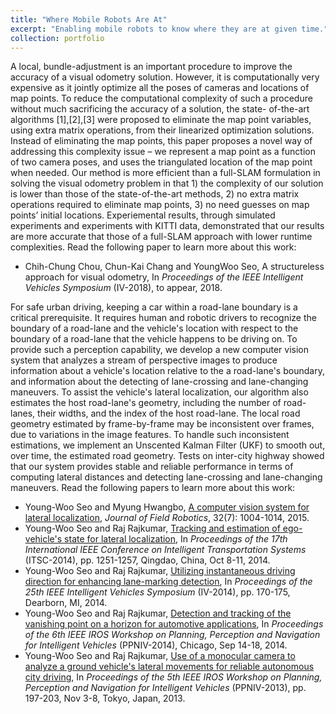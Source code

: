 ```yaml
---
title: "Where Mobile Robots Are At"
excerpt: "Enabling mobile robots to know where they are at given time."
collection: portfolio
---
```


A local, bundle-adjustment is an important procedure to improve the accuracy of a visual odometry solution. However, it is computationally very expensive as it jointly optimize all the poses of cameras and locations of map points. To reduce the computational complexity of such a procedure without much sacrificing the accuracy of a solution, the state- of-the-art algorithms [1],[2],[3] were proposed to eliminate the map point variables, using extra matrix operations, from their linearized optimization solutions. Instead of eliminating the map points, this paper proposes a novel way of addressing this complexity issue – we represent a map point as a function of two camera poses, and uses the triangulated location of the map point when needed. Our method is more efficient than a full-SLAM formulation in solving the visual odometry problem in that 1) the complexity of our solution is lower than those of the state-of-the-art methods, 2) no extra matrix operations required to eliminate map points, 3) no need guesses on map points’ initial locations. Experiemental results, through simulated experiments and experiments with KITTI data, demonstrated that our results are more accurate that those of a full-SLAM approach with lower runtime complexities.
Read the following paper to learn more about this work:
* Chih-Chung Chou, Chun-Kai Chang and YoungWoo Seo, A structureless approach for visual odometry, In *Proceedings of the IEEE Intelligent Vehicles Symposium* (IV-2018), to appear, 2018. 

For safe urban driving, keeping a car within a road-lane boundary is a critical prerequisite. It requires human and robotic drivers to recognize the boundary of a road-lane and the vehicle's location with respect to the boundary of a road-lane that the vehicle happens to be driving on. To provide such a perception capability, we develop a new computer vision system that analyzes a stream of perspective images to produce information about a vehicle's location relative to the a road-lane's boundary, and information about the detecting of lane-crossing and lane-changing maneuvers. To assist the vehicle's lateral localization, our algorithm also estimates the host road-lane's geometry, including the number of road-lanes, their widths, and the index of the host road-lane. The local road geometry estimated by frame-by-frame may be inconsistent over frames, due to variations in the image features. To handle such inconsistent estimations, we implement an Unscented Kalman Filter (UKF) to smooth out, over time, the estimated road geometry. Tests on inter-city highway showed that our system provides stable and reliable performance in terms of computing lateral distances and detecting lane-crossing and lane-changing maneuvers. 
Read the following papers to learn more about this work:
* Young-Woo Seo and Myung Hwangbo, [A computer vision system for lateral localization](https://onlinelibrary.wiley.com/doi/abs/10.1002/rob.21576), *Journal of Field Robotics*, 32(7): 1004-1014, 2015.
* Young-Woo Seo and Raj Rajkumar, [Tracking and estimation of ego-vehicle's state for lateral localization](https://ieeexplore.ieee.org/document/6957859/), In *Proceedings of the 17th International IEEE Conference on Intelligent Transportation Systems* (ITSC-2014), pp. 1251-1257, Qingdao, China, Oct 8-11, 2014.
* Young-Woo Seo and Raj Rajkumar, [Utilizing instantaneous driving direction for enhancing lane-marking detection](https://ieeexplore.ieee.org/document/6856467/), In *Proceedings of the 25th IEEE Intelligent Vehicles Symposium* (IV-2014), pp. 170-175, Dearborn, MI, 2014.
* Young-Woo Seo and Raj Rajkumar, [Detection and tracking of the vanishing point on a horizon for automotive applications](http://www.cs.cmu.edu/~youngwoo/doc/ppniv-14-ywseo.pdf), In *Proceedings of the 6th IEEE IROS Workshop on Planning, Perception and Navigation for Intelligent Vehicles* (PPNIV-2014), Chicago, Sep 14-18, 2014.
* Young-Woo Seo and Raj Rajkumar, [Use of a monocular camera to analyze a ground vehicle's lateral movements for reliable autonomous city driving](http://www.cs.cmu.edu/~youngwoo/doc/ppniv-13-ywseo.pdf), In *Proceedings of the 5th IEEE IROS Workshop on Planning, Perception and Navigation for Intelligent Vehicles* (PPNIV-2013), pp. 197-203, Nov 3-8, Tokyo, Japan, 2013.